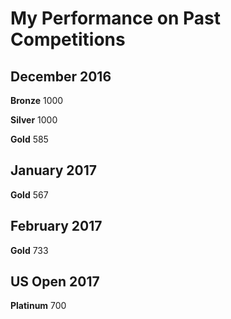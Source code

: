 # My Performance on Past Competitions
## December 2016
**Bronze** 1000

**Silver** 1000

**Gold** 585
## January 2017
**Gold** 567
## February 2017
**Gold** 733
## US Open 2017
**Platinum** 700
